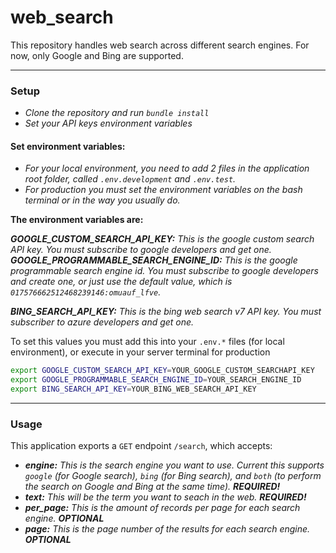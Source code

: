 # web_search
This repository handles web search across different search engines. For now, only Google and Bing are supported.

___

### Setup
- _Clone the repository and run `bundle install`_
- _Set your API keys environment variables_

#### Set environment variables:
- _For your local environment, you need to add 2 files in the application root folder, called `.env.development` and `.env.test`._
- _For production you must set the environment variables on the bash terminal or in the way you usually do._

**The environment variables are:**
<!-- Google variables -->
_**GOOGLE_CUSTOM_SEARCH_API_KEY:** This is the google custom search API key. You must subscribe to google developers and get one._
_**GOOGLE_PROGRAMMABLE_SEARCH_ENGINE_ID:** This is the google programmable search engine id. You must subscribe to google developers and create one, or just use the default value, which is `017576662512468239146:omuauf_lfve`._

<!-- Bing variables -->
_**BING_SEARCH_API_KEY:** This is the bing web search v7 API key. You must subscriber to azure developers and get one._


To set this values you must add this into your `.env.*` files (for local environment), or execute in your server terminal for production 
```bash
export GOOGLE_CUSTOM_SEARCH_API_KEY=YOUR_GOOGLE_CUSTOM_SEARCHAPI_KEY
export GOOGLE_PROGRAMMABLE_SEARCH_ENGINE_ID=YOUR_SEARCH_ENGINE_ID
export BING_SEARCH_API_KEY=YOUR_BING_WEB_SEARCH_API_KEY
```

___

### Usage
This application exports a `GET` endpoint `/search`, which accepts:
- _**engine:** This is the search engine you want to use. Current this supports `google` (for Google search), `bing` (for Bing search), and `both` (to perform the search on Google and Bing at the same time). **REQUIRED!**_
- _**text:** This will be the term you want to seach in the web. **REQUIRED!**_
- _**per_page:** This is the amount of records per page for each search engine. **OPTIONAL**_
- _**page:** This is the page number of the results for each search engine. **OPTIONAL**_